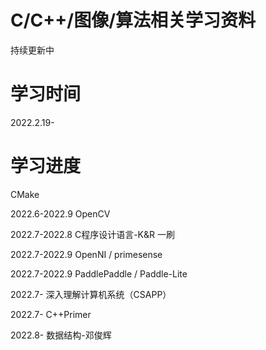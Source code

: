 # C/C++/图像/算法相关学习资料
持续更新中

# 学习时间
2022.2.19-

# 学习进度

CMake

2022.6-2022.9 OpenCV

2022.7-2022.8 C程序设计语言-K&R 一刷

2022.7-2022.9 OpenNI / primesense

2022.7-2022.9 PaddlePaddle / Paddle-Lite

2022.7- 深入理解计算机系统（CSAPP）

2022.7- C++Primer

2022.8- 数据结构-邓俊辉